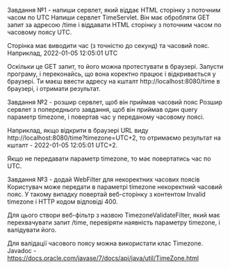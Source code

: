 Завдання №1 - напиши сервлет, який віддає HTML сторінку з поточним часом по UTC
Напиши сервлет TimeServlet. Він має обробляти GET запит за адресою /time і віддавати HTML сторінку з поточним часом по часовому поясу UTC.

Сторінка має виводити час (з точністю до секунд) та часовий пояс. Наприклад, 2022-01-05 12:05:01 UTC

Оскільки це GET запит, то його можна протестувати в браузері. Запусти програму, і переконайсь, що вона коректно працює і відкривається у браузері. Ти маєш ввести адресу на кшталт http://localhost:8080/time в браузері, і отримати результат.

Завдання №2 - розшир сервлет, щоб він приймав часовий пояс
Розшир сервлет з попереднього завдання, щоб він приймав один query параметр timezone, і повертав час у переданому часовому поясі.

Наприклад, якщо відкрити в браузері URL виду http://localhost:8080/time?timezone=UTC+2, то отримаємо результат на кшталт - 2022-01-05 12:05:01 UTC+2.

Якщо не передавати параметр timezone, то має повертатись час по UTC.

Завдання №3 - додай WebFilter для некоректних часових поясів
Користувач може передати в параметрі timezone некоректний часовий пояс. У такому випадку повертай веб-сторінку з контентом Invalid timezone і HTTP кодом відповіді 400.

Для цього створи веб-фільтр з назвою TimezoneValidateFilter, який має перехвачувати запит /time, перевіряти наявність параметру timezone, і валідувати його.

Для валідації часового поясу можна використати клас Timezone. Javadoc - https://docs.oracle.com/javase/7/docs/api/java/util/TimeZone.html
